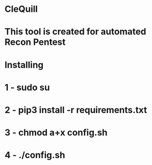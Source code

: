# CleQuill

# This tool is created for automated Recon Pentest

# Installing 

# 1 - sudo su
# 2 - pip3 install -r requirements.txt
# 3 - chmod a+x config.sh
# 4 - ./config.sh


 

